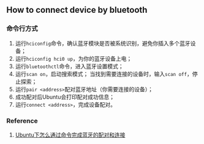 ## How to connect device by bluetooth
### 命令行方式
1. 运行`hciconfig`命令，确认蓝牙模块是否被系统识别，避免你插入多个蓝牙设备；
1. 运行`hciconfig hci0 up`，为你的蓝牙设备上电；
1. 运行`bluetoothctl`命令，进入蓝牙设置模式；
1. 运行`scan on`，启动搜索模式；
当找到需要连接的设备时，输入`scan off`，停止探索；
1. 运行`pair <address>`配对蓝牙地址（你需要连接的设备）；
1. 成功配对后Ubuntu会打印配对成功信息；
1. 运行`connect <address>`，完成设备配对。

### Reference
1. [Ubuntu下怎么通过命令完成蓝牙的配对和连接
](https://blog.csdn.net/zhuyong006/article/details/89926521)

